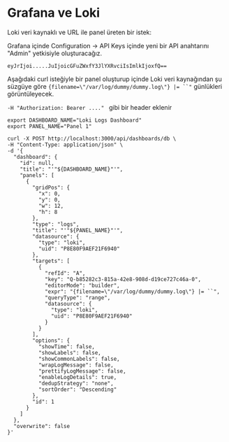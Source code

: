 # Grafana ve Loki 
Loki veri kaynaklı ve URL ile panel üreten bir istek:

Grafana içinde Configuration -> API Keys içinde yeni bir API anahtarını "Admin" yetkisiyle oluşturacağız.

```
eyJrIjoi.....JuIjoicGFuZWxfY3JlYXRvciIsImlkIjoxfQ==
```

Aşağıdaki curl isteğiyle bir panel oluşturup içinde Loki veri kaynağından şu süzgüye göre `{filename=\"/var/log/dummy/dummy.log\"} |= ``"` günlükleri görüntüleyecek.

`-H "Authorization: Bearer ...." ` gibi bir header eklenir


```shell
export DASHBOARD_NAME="Loki Logs Dashboard"
export PANEL_NAME="Panel 1"

curl -X POST http://localhost:3000/api/dashboards/db \
-H "Content-Type: application/json" \
-d '{
  "dashboard": {
    "id": null,
    "title": "'"${DASHBOARD_NAME}"'",
    "panels": [
      {
        "gridPos": {
          "x": 0,
          "y": 0,
          "w": 12,
          "h": 8
        },
        "type": "logs",
        "title": "'"${PANEL_NAME}"'",
        "datasource": {
          "type": "loki",
          "uid": "P8E80F9AEF21F6940"
        },
        "targets": [
          {
            "refId": "A",
            "key": "Q-b85282c3-815a-42e8-908d-d19ce727c46a-0",
            "editorMode": "builder",
            "expr": "{filename=\"/var/log/dummy/dummy.log\"} |= ``",
            "queryType": "range",
            "datasource": {
              "type": "loki",
              "uid": "P8E80F9AEF21F6940"
            }
          }
        ],
        "options": {
          "showTime": false,
          "showLabels": false,
          "showCommonLabels": false,
          "wrapLogMessage": false,
          "prettifyLogMessage": false,
          "enableLogDetails": true,
          "dedupStrategy": "none",
          "sortOrder": "Descending"
        },
        "id": 1
      }
    ]
  },
  "overwrite": false
}'
```
